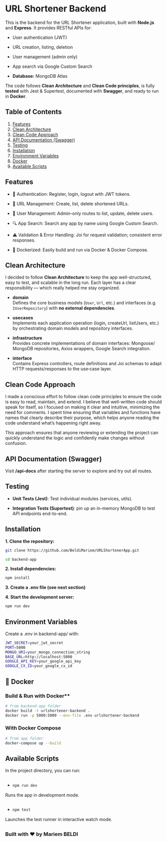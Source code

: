 # URL Shortener Backend

This is the backend for the URL Shortener application, built with **Node.js** and **Express**. It provides RESTful APIs for:
- User authentication (JWT)

- URL creation, listing, deletion

- User management (admin only)

- App search via Google Custom Search

- **Database:** MongoDB Atlas


The code follows **Clean Architecture** and **Clean Code principles**, is fully **tested** with Jest & Supertest, documented with **Swagger**, and ready to run in **Docker**.

## Table of Contents
1. [Features](#features)
2. [Clean Architecture](#clean-architecture)
3. [Clean Code Approach](#clean-code-approach)
4. [API Documentation (Swagger)](#api-documentation-(swagger)) 
5. [Testing](#testing) 
6. [Installation](#installation)
7. [Environment Variables](#environment-variables)
8. [Docker ](#docker)
9. [Available Scripts](#available-scripts)

## Features
- 🔐 Authentication: Register, login, logout with JWT tokens.

- 🔗 URL Management: Create, list, delete shortened URLs.

- 👤 User Management: Admin-only routes to list, update, delete users.

- 🔍 App Search: Search any app by name using Google Custom Search.

- ⚠️ Validation & Error Handling: Joi for request validation; consistent error responses.

- 🐳 Dockerized: Easily build and run via Docker & Docker Compose.

## Clean Architecture
I decided to follow **Clean Architecture** to keep the app well-structured, easy to test, and scalable in the long run. Each layer has a clear responsibility — which really helped me stay organized.

- **domain**  
  Defines the core business models (`User`, `Url`, etc.) and interfaces (e.g. `IUserRepository`) with **no external dependencies**.

- **usecases**  
  Implements each application operation (login, createUrl, listUsers, etc.) by orchestrating domain models and repository interfaces.

- **infrastructure**  
  Provides concrete implementations of domain interfaces: Mongoose/ MongoDB repositories, Axios wrappers, Google Search integration.

- **interface**  
  Contains Express controllers, route definitions and Joi schemas to adapt HTTP requests/responses to the use‐case layer.


##  Clean Code Approach
I made a conscious effort to follow clean code principles to ensure the code is easy to read, maintain, and extend. I believe that well-written code should speak for itself, so I focused on making it clear and intuitive, minimizing the need for comments. I spent time ensuring that variables and functions have names that clearly describe their purpose, which helps anyone reading the code understand what’s happening right away.

This approach ensures that anyone reviewing or extending the project can quickly understand the logic and confidently make changes without confusion.

## API Documentation (Swagger)
Visit **/api-docs** after starting the server to explore and try out all routes.


## Testing
- **Unit Tests (Jest)**: Test individual modules (services, utils).

- **Integration Tests (Supertest)**: pin up an in-memory MongoDB to test API endpoints end-to-end.

## Installation

 **1. Clone the repository:**

```bash
git clone https://github.com/BeldiMariem/URLShortenerApp.git
```
```bash
cd backend-app
```
**2. Install dependencies:**
```bash
npm install
```
**3. Create a .env file (see next section)**

**4. Start the development server:**
```bash
npm run dev
```
## Environment Variables

Create a .env in backend-app/ with:
```bash
JWT_SECRET=your_jwt_secret
PORT=5000
MONGO_URI=your_mongo_connection_string
BASE_URL=http://localhost:5000
GOOGLE_API_KEY=your_google_api_key
GOOGLE_CX_ID=your_google_cx_id
```
##  🐳 Docker
### Build & Run with Docker**
```bash
# from backend-app folder
docker build -t urlshortener-backend .
docker run -p 5000:5000 --env-file .env urlshortener-backend
```
### With Docker Compose
```bash
# from app folder
docker-compose up --build
```

## Available Scripts
In the project directory, you can run:
##
-  ```bash
   npm run dev
    ```
Runs the app in development mode.
##
-  ```bash
   npm test
    ```
Launches the test runner in interactive watch mode.


##
### Built with ❤️ by Mariem BELDI

##

